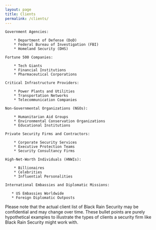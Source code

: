 ```yaml
---
layout: page
title: Clients
permalink: /clients/
---
```

    Government Agencies:
    
        * Department of Defense (DoD)
        * Federal Bureau of Investigation (FBI)
        * Homeland Security (DHS)

    Fortune 500 Companies:
    
        * Tech Giants 
        * Financial Institutions 
        * Pharmaceutical Corporations 

    Critical Infrastructure Providers:
    
        * Power Plants and Utilities
        * Transportation Networks
        * Telecommunication Companies

    Non-Governmental Organizations (NGOs):
    
        * Humanitarian Aid Groups
        * Environmental Conservation Organizations
        * Educational Institutions

    Private Security Firms and Contractors:
    
        * Corporate Security Services
        * Executive Protection Teams
        * Security Consultancy Firms

    High-Net-Worth Individuals (HNWIs):
    
        * Billionaires
        * Celebrities
        * Influential Personalities

    International Embassies and Diplomatic Missions:
    
       * US Embassies Worldwide
       * Foreign Diplomatic Outposts

Please note that the actual client list of Black Rain Security may be confidential and may change over time. These bullet points are purely hypothetical examples to illustrate the types of clients a security firm like Black Rain Security might work with.
